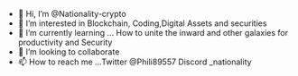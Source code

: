 - 👋 Hi, I’m @Nationality-crypto
- 👀 I’m interested in Blockchain, Coding,Digital Assets and securities
- 🌱 I’m currently learning ... How to unite the inward and other galaxies for productivity and Security
- 💞️ I’m looking to collaborate
- 📫 How to reach me ...Twitter @Phili89557 Discord _nationality

<!---
Nationality-crypto/Nationality-crypto is a ✨ special ✨ repository because its `README.md` (this file) appears on your GitHub profile.
You can click the Preview link to take a look at your changes.
--->

